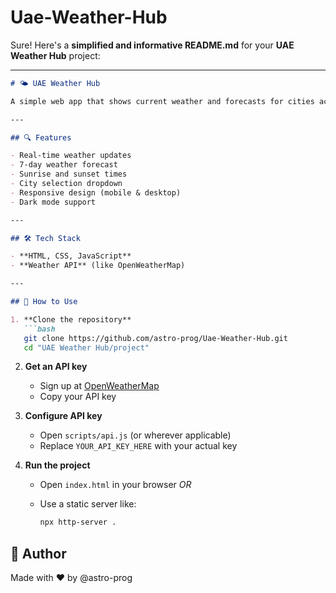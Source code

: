 # Uae-Weather-Hub
Sure! Here's a **simplified and informative README.md** for your **UAE Weather Hub** project:

---

````markdown
# 🌤️ UAE Weather Hub

A simple web app that shows current weather and forecasts for cities across the UAE.

---

## 🔍 Features

- Real-time weather updates
- 7-day weather forecast
- Sunrise and sunset times
- City selection dropdown
- Responsive design (mobile & desktop)
- Dark mode support

---

## 🛠️ Tech Stack

- **HTML, CSS, JavaScript**
- **Weather API** (like OpenWeatherMap)

---

## 🚀 How to Use

1. **Clone the repository**
   ```bash
   git clone https://github.com/astro-prog/Uae-Weather-Hub.git
   cd "UAE Weather Hub/project"
````

2. **Get an API key**

   * Sign up at [OpenWeatherMap](https://openweathermap.org/)
   * Copy your API key

3. **Configure API key**

   * Open `scripts/api.js` (or wherever applicable)
   * Replace `YOUR_API_KEY_HERE` with your actual key

4. **Run the project**

   * Open `index.html` in your browser
     *OR*
   * Use a static server like:

     ```bash
     npx http-server .
     ```



## 🙌 Author

Made with &hearts; by @astro-prog

```

